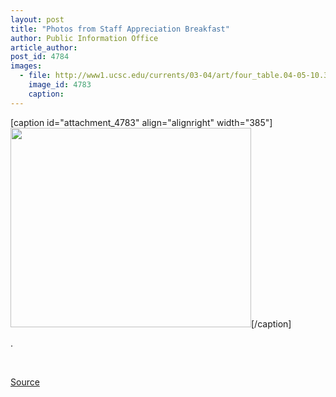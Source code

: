 ```yaml
---
layout: post
title: "Photos from Staff Appreciation Breakfast"
author: Public Information Office
article_author: 
post_id: 4784
images:
  - file: http://www1.ucsc.edu/currents/03-04/art/four_table.04-05-10.385.jpg
    image_id: 4783
    caption: 
---
```


[caption id="attachment_4783" align="alignright" width="385"]<a href="http://dev-ucsc-news.pantheonsite.io/wp-content/uploads/2004/05/four_table.04-05-10.385.jpg"><img class="size-full wp-image-4783" src="http://dev-ucsc-news.pantheonsite.io/wp-content/uploads/2004/05/four_table.04-05-10.385.jpg" alt="" width="385" height="319" /></a>[/caption]
<p>
  .<br>
</p><br>
<p><a href="http://www1.ucsc.edu/currents/03-04/05-10/staff_photos.html" title="Permalink to staff_photos">Source</a></p>
